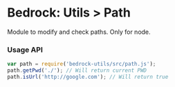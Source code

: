 # Bedrock: Utils > Path

Module to modify and check paths. Only for node.

### Usage API
```js
var path = require('bedrock-utils/src/path.js');
path.getPwd('./'); // Will return current PWD
path.isUrl('http://google.com'); // Will return true
```

